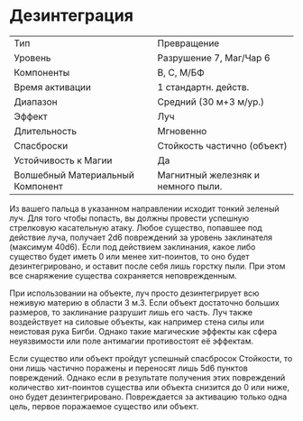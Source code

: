 
# Дезинтеграция

| | |
|---|---|
|Тип|Превращение|
|Уровень| Разрушение 7, Маг/Чар 6|
|Компоненты| В, С, М/БФ|
|Время активации| 1 стандартн. действ.|
|Диапазон| Средний (30 м+3 м/ур.)|
|Эффект| Луч|
|Длительность| Мгновенно|
|Спасброски| Стойкость частично (объект)|
|Устойчивость к Магии| Да|
|Волшебный Материальный Компонент| Магнитный железняк и немного пыли.|

Из вашего пальца в указанном направлении исходит тонкий зеленый луч. Для того чтобы попасть, вы должны провести успешную стрелковую касательную атаку. Любое существо, попавшее под действие луча, получает 2d6 повреждений за уровень заклинателя (максимум 40d6). Если под действием заклинания, какое либо существо будет иметь 0 или менее хит-поинтов, то оно будет дезинтегрировано, и оставит после себя лишь горстку пыли. При этом все снаряжение существа сохраняется неповрежденным. 

При использовании на объекте, луч просто дезинтегрирует всю неживую материю в области 3 м.3. Если объект достаточно больших размеров, то заклинание разрушит лишь его часть. Луч также воздействует на силовые объекты, как например стена силы или неистовая рука Бигби. Однако такие магические эффекты как сфера неуязвимости или поле антимагии противостоят её эффектам.

Если существо или объект пройдут успешный спасбросок Стойкости, то они лишь частично поражены и переносят лишь 5d6 пунктов повреждений. Однако если в результате получения этих повреждений количество хит-поинтов существа или объекта снизится до 0 или ниже, оно будет дезинтегрировано. Повреждается за активацию только одна цель, первое поражаемое существо или объект.
